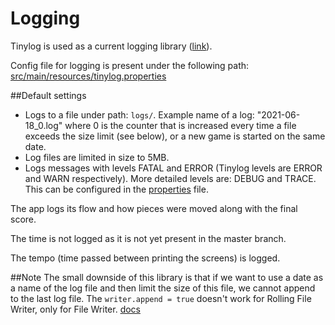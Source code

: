# Logging

Tinylog is used as a current logging library ([link](https://tinylog.org/v2/)).

Config file for logging is present under the following path: [src/main/resources/tinylog.properties](src/main/resources/tinylog.properties)

##Default settings

* Logs to a file under path: `logs/`.
Example name of a log: "2021-06-18_0.log" where 0 is the counter that is increased every time a file exceeds the 
size limit (see below), or a new game is started on the same date.
* Log files are limited in size to 5MB.
* Logs messages with levels FATAL and ERROR (Tinylog levels are ERROR and WARN respectively).
  More detailed levels are: DEBUG and TRACE.
  This can be configured in the [properties](src/main/resources/tinylog.properties) file. 

The app logs its flow and how pieces were moved along with the final score.

The time is not logged as it is not yet present in the master branch.

The tempo (time passed between printing the screens) is logged.

##Note
The small downside of this library is that if we want to use a date as a name of the log file and then limit the 
size of this file, we cannot append to the last log file.
The `writer.append = true` doesn't work for Rolling File Writer, only for File Writer. [docs](https://tinylog.org/v2/configuration/#file-writer)